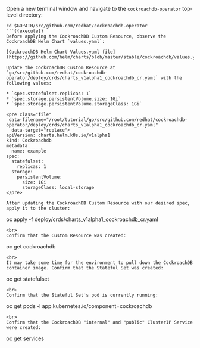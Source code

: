 Open a new terminal window and navigate to the `cockroachdb-operator` top-level directory:

```
cd $GOPATH/src/github.com/redhat/cockroachdb-operator
```{{execute}}
Before applying the CockroachDB Custom Resource, observe the CockroachDB Helm Chart `values.yaml`:

[CockroachDB Helm Chart Values.yaml file](https://github.com/helm/charts/blob/master/stable/cockroachdb/values.yaml)

Update the CockroachDB Custom Resource at `go/src/github.com/redhat/cockroachdb-operator/deploy/crds/charts_v1alpha1_cockroachdb_cr.yaml` with the following values:

* `spec.statefulset.replicas: 1`
* `spec.storage.persistentVolume.size: 1Gi`
* `spec.storage.persistentVolume.storageClass: 1Gi`

<pre class="file"
 data-filename="/root/tutorial/go/src/github.com/redhat/cockroachdb-operator/deploy/crds/charts_v1alpha1_cockroachdb_cr.yaml"
  data-target="replace">
apiVersion: charts.helm.k8s.io/v1alpha1
kind: Cockroachdb
metadata: 
  name: example
spec: 
  statefulset: 
    replicas: 1
  storage: 
    persistentVolume: 
      size: 1Gi
      storageClass: local-storage
</pre>

After updating the CockroachDB Custom Resource with our desired spec, apply it to the cluster:

```
oc apply -f deploy/crds/charts_v1alpha1_cockroachdb_cr.yaml
```{{execute}}
<br>
Confirm that the Custom Resource was created:

```
oc get cockroachdb
```{{execute}}
<br>
It may take some time for the environment to pull down the CockroachDB container image. Confirm that the Stateful Set was created:

```
oc get statefulset
```{{execute}}
<br>
Confirm that the Stateful Set's pod is currently running:

```
oc get pods -l app.kubernetes.io/component=cockroachdb
```{{execute}}
<br>
Confirm that the CockroachDB "internal" and "public" ClusterIP Service were created:

```
oc get services
```{{execute}}
